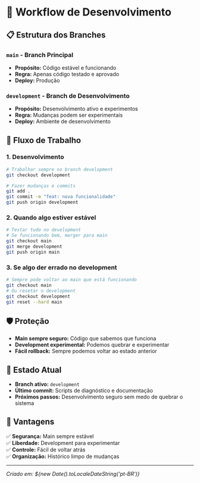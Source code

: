 # 🚀 Workflow de Desenvolvimento

## 📋 Estrutura dos Branches

### `main` - Branch Principal
- **Propósito:** Código estável e funcionando
- **Regra:** Apenas código testado e aprovado
- **Deploy:** Produção

### `development` - Branch de Desenvolvimento  
- **Propósito:** Desenvolvimento ativo e experimentos
- **Regra:** Mudanças podem ser experimentais
- **Deploy:** Ambiente de desenvolvimento

## 🔄 Fluxo de Trabalho

### 1. Desenvolvimento
```bash
# Trabalhar sempre no branch development
git checkout development

# Fazer mudanças e commits
git add .
git commit -m "feat: nova funcionalidade"
git push origin development
```

### 2. Quando algo estiver estável
```bash
# Testar tudo no development
# Se funcionando bem, merger para main
git checkout main
git merge development
git push origin main
```

### 3. Se algo der errado no development
```bash
# Sempre pode voltar ao main que está funcionando
git checkout main
# Ou resetar o development
git checkout development
git reset --hard main
```

## 🛡️ Proteção

- **Main sempre seguro:** Código que sabemos que funciona
- **Development experimental:** Podemos quebrar e experimentar
- **Fácil rollback:** Sempre podemos voltar ao estado anterior

## 📁 Estado Atual

- **Branch ativo:** `development`
- **Último commit:** Scripts de diagnóstico e documentação
- **Próximos passos:** Desenvolvimento seguro sem medo de quebrar o sistema

## 🎯 Vantagens

✅ **Segurança:** Main sempre estável  
✅ **Liberdade:** Development para experimentar  
✅ **Controle:** Fácil de voltar atrás  
✅ **Organização:** Histórico limpo de mudanças  

---
*Criado em: ${new Date().toLocaleDateString('pt-BR')}*